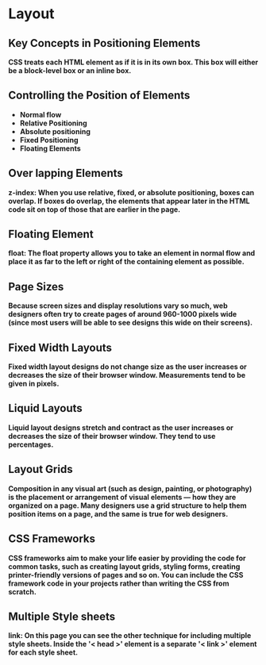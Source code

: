 # Layout

## Key Concepts in Positioning Elements
**CSS treats each HTML element as if it is in its own box. This box will either be a block-level box or an inline box.**

## Controlling the Position of Elements
- **Normal flow**
- **Relative Positioning**
- **Absolute positioning**
- **Fixed Positioning**
- **Floating Elements**

## Over lapping Elements
**z-index: When you use relative, fixed, or absolute positioning, boxes can overlap. If boxes do overlap, the elements that appear later in the HTML code sit on top of those that are earlier in the page.**

## Floating Element
**float: The float property allows you to take an element in normal flow and place it as far to the left or right of the containing element as possible.**

## Page Sizes
**Because screen sizes and display resolutions vary so much, web designers often try to create pages of around 960-1000 pixels wide (since most users will be able to see designs this wide on their screens).**

## Fixed Width Layouts
**Fixed width layout designs do not change size as the user increases or decreases the size of their browser window. Measurements tend to be given in pixels.**

## Liquid Layouts
**Liquid layout designs stretch and contract as the user increases or decreases the size of their browser window. They tend to use percentages.**

## Layout Grids
**Composition in any visual art (such as design, painting, or photography) is the placement or arrangement of visual elements — how they are organized on a page. Many designers use a grid structure to help them position items on a page, and the same is true for web designers.**

## CSS Frameworks
**CSS frameworks aim to make your life easier by providing the code for common tasks, such as creating layout grids, styling forms, creating printer-friendly versions of pages and so on. You can include the CSS framework code in your projects rather than writing the CSS from scratch.**

## Multiple Style sheets
**link: On this page you can see the other technique for including multiple style sheets. Inside the '< head >' element is a separate '< link >' element for each style sheet.**